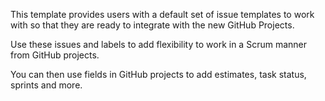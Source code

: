 This template provides users with a default set of issue templates to work with so that they are ready to integrate with the new GitHub Projects.

Use these issues and labels to add flexibility to work in a Scrum manner from GitHub projects.

You can then use fields in GitHub projects to add estimates, task status, sprints and more.
